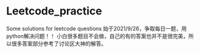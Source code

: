# Leetcode_practice
Some solutions for leetcode questions
始于2021/9/26，争取每日一题，用python解决问题！！
小白很多题目不会做，自己的有的答案也并不是很完美，所以很多答案部分参考了讨论区大神的解答。
